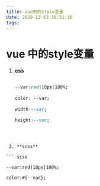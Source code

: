 ```yaml
---
title: vue中的style变量
date: 2020-12-03 16:51:16
tags:
---
```


# vue 中的style变量

  1. **css**

      ```css 
        
      --var:red|10px|100%; 
        
      color: --var; 
        
      width:--var; 

      height:--var; 

    

``` 

 2. **scss**

``` scss

--var:red|10px|100%;

color:#{--var}; 

```
